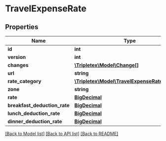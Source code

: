# TravelExpenseRate

## Properties
Name | Type | Description | Notes
------------ | ------------- | ------------- | -------------
**id** | **int** |  | [optional] 
**version** | **int** |  | [optional] 
**changes** | [**\Tripletex\Model\Change[]**](Change.md) |  | [optional] 
**url** | **string** |  | [optional] 
**rate_category** | [**\Tripletex\Model\TravelExpenseRateCategory**](TravelExpenseRateCategory.md) |  | 
**zone** | **string** |  | 
**rate** | [**BigDecimal**](BigDecimal.md) |  | [optional] 
**breakfast_deduction_rate** | [**BigDecimal**](BigDecimal.md) |  | [optional] 
**lunch_deduction_rate** | [**BigDecimal**](BigDecimal.md) |  | [optional] 
**dinner_deduction_rate** | [**BigDecimal**](BigDecimal.md) |  | [optional] 

[[Back to Model list]](../README.md#documentation-for-models) [[Back to API list]](../README.md#documentation-for-api-endpoints) [[Back to README]](../README.md)

